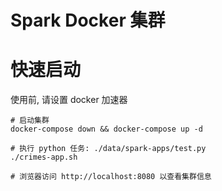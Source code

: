 # Spark Docker 集群

# 快速启动

使用前, 请设置 docker 加速器

```
# 启动集群
docker-compose down && docker-compose up -d

# 执行 python 任务: ./data/spark-apps/test.py
./crimes-app.sh

# 浏览器访问 http://localhost:8080 以查看集群信息

```
